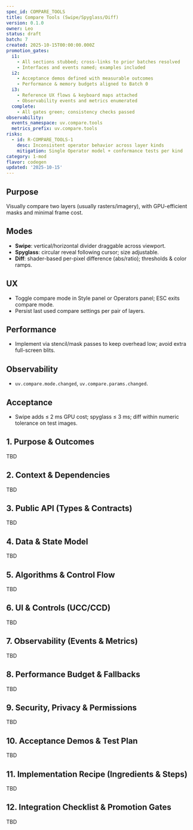 ```yaml
---
spec_id: COMPARE_TOOLS
title: Compare Tools (Swipe/Spyglass/Diff)
version: 0.1.0
owner: Leo
status: draft
batch: 7
created: 2025-10-15T00:00:00.000Z
promotion_gates:
  i1:
    - All sections stubbed; cross-links to prior batches resolved
    - Interfaces and events named; examples included
  i2:
    - Acceptance demos defined with measurable outcomes
    - Performance & memory budgets aligned to Batch 0
  i3:
    - Reference UX flows & keyboard maps attached
    - Observability events and metrics enumerated
  complete:
    - All gates green; consistency checks passed
observability:
  events_namespace: uv.compare.tools
  metrics_prefix: uv.compare.tools
risks:
  - id: R-COMPARE_TOOLS-1
    desc: Inconsistent operator behavior across layer kinds
    mitigation: Single Operator model + conformance tests per kind
category: 1-mod
flavor: codegen
updated: '2025-10-15'
---
```


## Purpose
Visually compare two layers (usually rasters/imagery), with GPU-efficient masks
and minimal frame cost.

## Modes
- **Swipe**: vertical/horizontal divider draggable across viewport.
- **Spyglass**: circular reveal following cursor; size adjustable.
- **Diff**: shader-based per-pixel difference (abs/ratio); thresholds & color ramps.

## UX
- Toggle compare mode in Style panel or Operators panel; ESC exits compare mode.
- Persist last used compare settings per pair of layers.

## Performance
- Implement via stencil/mask passes to keep overhead low; avoid extra full-screen blits.

## Observability
- `uv.compare.mode.changed`, `uv.compare.params.changed`.

## Acceptance
- Swipe adds ≤ 2 ms GPU cost; spyglass ≤ 3 ms; diff within numeric tolerance on test images.

## 1. Purpose & Outcomes
TBD


## 2. Context & Dependencies
TBD


## 3. Public API (Types & Contracts)
TBD


## 4. Data & State Model
TBD


## 5. Algorithms & Control Flow
TBD


## 6. UI & Controls (UCC/CCD)
TBD


## 7. Observability (Events & Metrics)
TBD


## 8. Performance Budget & Fallbacks
TBD


## 9. Security, Privacy & Permissions
TBD


## 10. Acceptance Demos & Test Plan
TBD


## 11. Implementation Recipe (Ingredients & Steps)
TBD


## 12. Integration Checklist & Promotion Gates
TBD
